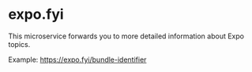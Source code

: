 # expo.fyi

This microservice forwards you to more detailed information about Expo topics.

Example: https://expo.fyi/bundle-identifier
